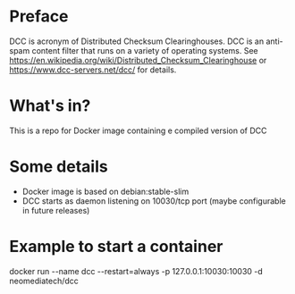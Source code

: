 # Preface
DCC is acronym of Distributed Checksum Clearinghouses. DCC is an anti-spam content filter that runs on a variety of operating systems. See https://en.wikipedia.org/wiki/Distributed_Checksum_Clearinghouse or https://www.dcc-servers.net/dcc/ for details.

# What's in?
This is a repo for Docker image containing e compiled version of DCC

# Some details
 - Docker image is based on debian:stable-slim
 - DCC starts as daemon listening on 10030/tcp port (maybe configurable in future releases)

# Example to start a container
docker run --name dcc --restart=always -p 127.0.0.1:10030:10030 -d neomediatech/dcc

